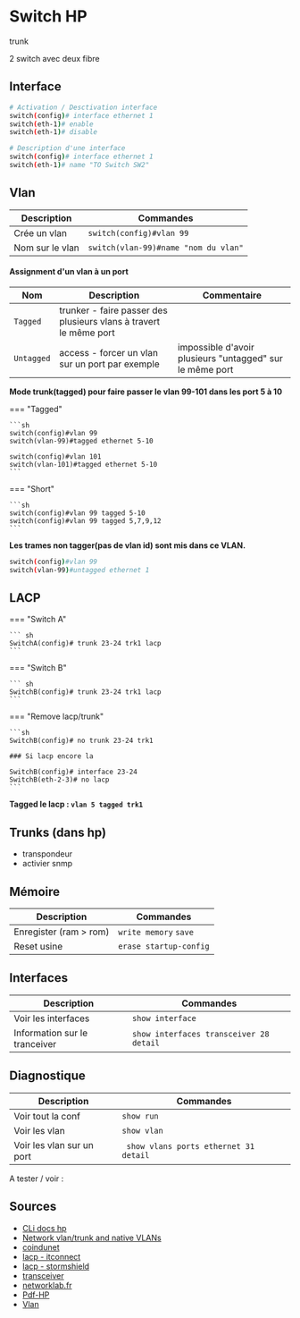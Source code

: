 # Switch HP

trunk

2 switch avec deux fibre

## Interface 

```sh
# Activation / Desctivation interface
switch(config)# interface ethernet 1
switch(eth-1)# enable
switch(eth-1)# disable

# Description d'une interface
switch(config)# interface ethernet 1
switch(eth-1)# name "TO Switch SW2"

```

## Vlan

| Description     | Commandes                            |
| --------------- | ------------------------------------ |
| Crée un vlan    | `switch(config)#vlan 99`             |
| Nom sur le vlan | `switch(vlan-99)#name "nom du vlan"` |

#### Assignment d'un vlan à un port

| Nom        | Description                              | Commentaire                           |
| ---------- | ----------------------------------------------------------------- | ------------------------- |
| `Tagged`   | trunker - faire passer des plusieurs vlans à travert le même port | |
| `Untagged` | access - forcer un vlan sur un port par exemple | impossible d'avoir plusieurs "untagged" sur le même port |


**Mode trunk(tagged) pour faire passer le vlan 99-101 dans les port 5 à 10**

=== "Tagged"

    ```sh
    switch(config)#vlan 99
    switch(vlan-99)#tagged ethernet 5-10

    switch(config)#vlan 101
    switch(vlan-101)#tagged ethernet 5-10
    ```

=== "Short"

    ```sh
    switch(config)#vlan 99 tagged 5-10
    switch(config)#vlan 99 tagged 5,7,9,12
    ```

**Les trames non tagger(pas de vlan id) sont mis dans ce VLAN.**

```sh
switch(config)#vlan 99
switch(vlan-99)#untagged ethernet 1
```

## LACP

=== "Switch A"

    ``` sh
    SwitchA(config)# trunk 23-24 trk1 lacp
    ```

=== "Switch B"

    ``` sh
    SwitchB(config)# trunk 23-24 trk1 lacp
    ```

=== "Remove lacp/trunk"

    ```sh
    SwitchB(config)# no trunk 23-24 trk1

    ### Si lacp encore la
    
    SwitchB(config)# interface 23-24
    SwitchB(eth-2-3)# no lacp
    ```

**Tagged le lacp : `vlan 5 tagged trk1`**




## Trunks (dans hp)


- transpondeur 
- activier snmp


## Mémoire 

| Description            | Commandes              |
| ---------------------- | ---------------------- |
| Enregister (ram > rom) | `write memory` `save`         |
| Reset usine            | `erase startup-config` |


## Interfaces

| Description            | Commandes              |
| ---------------------- | ---------------------- |
| Voir les interfaces| `show interface`         |
| Information sur le tranceiver | `show interfaces transceiver 28 detail` |



## Diagnostique

| Description            | Commandes              |
| ---------------------- | ---------------------- |
| Voir tout la conf | `show run`         |
| Voir les vlan           | `show vlan` |
| Voir les vlan sur un port |` show vlans ports ethernet 31 detail`

A tester / voir : 

## Sources

- [CLi docs hp](./sources/hpCliDocs.pdf)
- [Network vlan/trunk and native VLANs](https://networkdirection.net/articles/network-theory/taggeduntaggedandnativevlans/)
- [coindunet](https://www.lecoindunet.com/comprendre-notion-vlan-tagged-untagged-1629#:~:text=Si%20un%20appareil%20peut%20ajouter,et%20rediriger%20correctement%20le%20trafic.)
- [lacp - itconnect](https://www.it-connect.fr/mise-en-place-du-protocole-lacp-sur-hp-procurve/#:~:text=Pr%C3%A9sentation,et%20de%20r%C3%A9partition%20de%20charge.)
- [lacp - stormshield](https://documentation.stormshield.eu/SNS/v3/fr/Content/LACP_link_aggregation/Configuring_the_switch.htm)
- [transceiver](https://techhub.hpe.com/eginfolib/networking/docs/switches/WB/15-18/5998-8162_wb_2920_mcg/content/ch11s05.html)
- [networklab.fr](https://www.networklab.fr/guide-de-configuration-hp-procurve-switch/)
- [Pdf-HP](./sources/hp-procurve.pdf)
- [Vlan](https://support.hpe.com/hpesc/public/docDisplay?docId=emr_na-c03182828)





